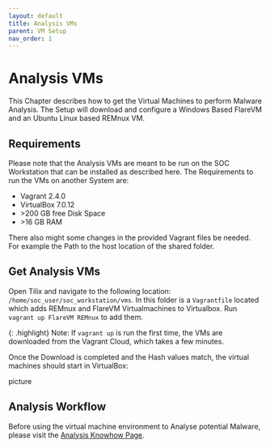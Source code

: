 ```yaml
---
layout: default
title: Analysis VMs
parent: VM Setup
nav_order: 1
---
```


# Analysis VMs

This Chapter describes how to get the Virtual Machines to perform Malware Analysis.
The Setup will download and configure a Windows Based FlareVM and an Ubuntu Linux based REMnux VM.

## Requirements

Please note that the Analysis VMs are meant to be run on the SOC Workstation that can be installed as described here.
The Requirements to run the VMs on another System are:

- Vagrant 2.4.0
- VirtualBox 7.0.12
- \>200 GB free Disk Space
- \>16 GB RAM

There also might some changes in the provided Vagrant files be needed. For example the Path to the host location of the shared folder.

## Get Analysis VMs

Open Tilix and navigate to the following location: `/home/soc_user/soc_workstation/vms`.
In this folder is a `Vagrantfile` located which adds REMnux and FlareVM Virtualmachines to Virtualbox. Run `vagrant up FlareVM REMnux` to add them.

{: .highlight}
Note: If `vagrant up` is run the first time, the VMs are downloaded from the Vagrant Cloud, which takes a few minutes.

Once the Download is completed and the Hash values match, the virtual machines should start in VirtualBox:

picture

## Analysis Workflow

Before using the virtual machine environment to Analyse potential Malware, please visit the [Analysis Knowhow Page](../analysis_knowhow/analysis_knowhow).
